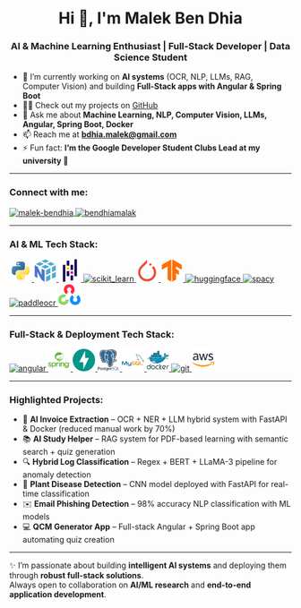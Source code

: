 <h1 align="center">Hi 👋, I'm Malek Ben Dhia</h1>
<h3 align="center">AI & Machine Learning Enthusiast | Full-Stack Developer | Data Science Student</h3>

- 🔭 I’m currently working on **AI systems** (OCR, NLP, LLMs, RAG, Computer Vision) and building **Full-Stack apps with Angular & Spring Boot**  
- 👨‍💻 Check out my projects on [GitHub](https://github.com/bendhiamalak)  
- 💬 Ask me about **Machine Learning, NLP, Computer Vision, LLMs, Angular, Spring Boot, Docker**  
- 📫 Reach me at **bdhia.malek@gmail.com**  
- ⚡ Fun fact: **I’m the Google Developer Student Clubs Lead at my university 🚀**  

---

<h3 align="left">Connect with me:</h3>
<p align="left">
  <a href="https://linkedin.com/in/malek-bendhia-471ab9216" target="blank">
    <img align="center" src="https://raw.githubusercontent.com/rahuldkjain/github-profile-readme-generator/master/src/images/icons/Social/linked-in-alt.svg" alt="malek-bendhia" height="30" width="40" />
  </a>
  <a href="https://github.com/bendhiamalak" target="blank">
    <img align="center" src="https://raw.githubusercontent.com/rahuldkjain/github-profile-readme-generator/master/src/images/icons/Social/github.svg" alt="bendhiamalak" height="30" width="40" />
  </a>
</p>

---

<h3 align="left">AI & ML Tech Stack:</h3>
<p align="left">
  <a href="https://www.python.org/" target="_blank"> <img src="https://raw.githubusercontent.com/devicons/devicon/master/icons/python/python-original.svg" alt="python" width="40" height="40"/> </a>
  <a href="https://numpy.org/" target="_blank"> <img src="https://raw.githubusercontent.com/devicons/devicon/master/icons/numpy/numpy-original.svg" alt="numpy" width="40" height="40"/> </a>
  <a href="https://pandas.pydata.org/" target="_blank"> <img src="https://raw.githubusercontent.com/devicons/devicon/master/icons/pandas/pandas-original.svg" alt="pandas" width="40" height="40"/> </a>
  <a href="https://scikit-learn.org/" target="_blank"> <img src="https://upload.wikimedia.org/wikipedia/commons/0/05/Scikit_learn_logo_small.svg" alt="scikit_learn" width="40" height="40"/> </a>
  <a href="https://pytorch.org/" target="_blank"> <img src="https://raw.githubusercontent.com/devicons/devicon/master/icons/pytorch/pytorch-original.svg" alt="pytorch" width="40" height="40"/> </a>
  <a href="https://www.tensorflow.org/" target="_blank"> <img src="https://raw.githubusercontent.com/devicons/devicon/master/icons/tensorflow/tensorflow-original.svg" alt="tensorflow" width="40" height="40"/> </a>
  <a href="https://huggingface.co/" target="_blank"> <img src="https://huggingface.co/front/assets/huggingface_logo-noborder.svg" alt="huggingface" width="40" height="40"/> </a>
  <a href="https://spacy.io/" target="_blank"> <img src="https://raw.githubusercontent.com/explosion/spacy-logo/master/img/spacy-logo.svg" alt="spacy" width="40" height="40"/> </a>
  <a href="https://paddlepaddle.org/" target="_blank"> <img src="https://avatars.githubusercontent.com/u/23534030?s=200&v=4" alt="paddleocr" width="40" height="40"/> </a>
  <a href="https://opencv.org/" target="_blank"> <img src="https://raw.githubusercontent.com/devicons/devicon/master/icons/opencv/opencv-original.svg" alt="opencv" width="40" height="40"/> </a>
</p>

---

<h3 align="left">Full-Stack & Deployment Tech Stack:</h3>
<p align="left">
  <a href="https://angular.io" target="_blank"> <img src="https://angular.io/assets/images/logos/angular/angular.svg" alt="angular" width="40" height="40"/> </a>
  <a href="https://spring.io/projects/spring-boot" target="_blank"> <img src="https://raw.githubusercontent.com/devicons/devicon/master/icons/spring/spring-original-wordmark.svg" alt="spring boot" width="40" height="40"/> </a>
  <a href="https://fastapi.tiangolo.com/" target="_blank"> <img src="https://raw.githubusercontent.com/devicons/devicon/master/icons/fastapi/fastapi-original.svg" alt="fastapi" width="40" height="40"/> </a>
  <a href="https://www.postgresql.org/" target="_blank"> <img src="https://raw.githubusercontent.com/devicons/devicon/master/icons/postgresql/postgresql-original-wordmark.svg" alt="postgresql" width="40" height="40"/> </a>
  <a href="https://www.mysql.com/" target="_blank"> <img src="https://raw.githubusercontent.com/devicons/devicon/master/icons/mysql/mysql-original-wordmark.svg" alt="mysql" width="40" height="40"/> </a>
  <a href="https://www.docker.com/" target="_blank"> <img src="https://raw.githubusercontent.com/devicons/devicon/master/icons/docker/docker-original-wordmark.svg" alt="docker" width="40" height="40"/> </a>
  <a href="https://git-scm.com/" target="_blank"> <img src="https://www.vectorlogo.zone/logos/git-scm/git-scm-icon.svg" alt="git" width="40" height="40"/> </a>
  <a href="https://aws.amazon.com" target="_blank"> <img src="https://raw.githubusercontent.com/devicons/devicon/master/icons/amazonwebservices/amazonwebservices-original-wordmark.svg" alt="aws" width="40" height="40"/> </a>
</p>

---

<h3 align="left">Highlighted Projects:</h3>

- 🧾 **AI Invoice Extraction** – OCR + NER + LLM hybrid system with FastAPI & Docker (reduced manual work by 70%)  
- 📚 **AI Study Helper** – RAG system for PDF-based learning with semantic search + quiz generation  
- 🔍 **Hybrid Log Classification** – Regex + BERT + LLaMA-3 pipeline for anomaly detection  
- 🌱 **Plant Disease Detection** – CNN model deployed with FastAPI for real-time classification  
- ✉️ **Email Phishing Detection** – 98% accuracy NLP classification with ML models  
- 💻 **QCM Generator App** – Full-stack Angular + Spring Boot app automating quiz creation  

---

✨ I’m passionate about building **intelligent AI systems** and deploying them through **robust full-stack solutions**.  
Always open to collaboration on **AI/ML research** and **end-to-end application development**.

